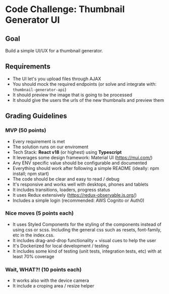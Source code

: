 # Code Challenge: Thumbnail Generator UI

## Goal
Build a simple UI/UX for a thumbnail generator.

## Requirements
- The UI let's you upload files through AJAX
- You should mock the required endpoints (or solve and integrate with: `thumbnail-generator-api`)
- It should preview the image that is going to be processed
- It should give the users the urls of the new thumbnails and preview them

## Grading Guidelines

### MVP (50 points)
- Every requirement is met
- The solution runs on our enviroment
- Tech Stack: **React v18** (or highest) using **Typescript**
- It leverages some design framework: Material UI (https://mui.com/)
- Any ENV specific value should be configurable and documented
- Everything should work after following a simple README (ideally: npm install; npm start)
- The code should be clear and easy to read / debug
- It's responsive and works well with desktops, phones and tablets
- It includes transitions, loaders, progress status
- It uses Redux extensively (https://redux-observable.js.org/)
- Includes a simple login (recommended: AWS Cognito or Auth0)

### Nice moves (5 points each)
- It uses Styled Components for the styling of the components instead of using css or scss. Including the general css such as resets, font-family, etc in the index.css.
- It includes drag-and-drop functionality + visual cues to help the user
- It's Dockerized for local development / testing
- It includes some kind of testing (unit tests, integration tests, etc) with at least 70% coverage

### Wait, WHAT?! (10 points each)
- It works also with the device camera
- It include a croping area / resize helper